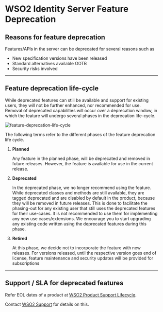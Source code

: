 # WSO2 Identity Server Feature Deprecation

## Reasons for feature deprecation

Features/APIs in the server can be deprecated for several reasons such as

*   New specification versions have been released
*   Standard alternatives available OOTB
*   Security risks involved

---

## Feature deprecation life-cycle

While deprecated features can still be available and support for existing users, they will not be further enhanced, nor recommended for use. Removal of deprecated capabilities will occur over a deprecation window, in which the feature will undergo several phases in the deprecation life-cycle. 

![feature-deprecation-life-cycle]({{base_path}}/assets/img/deploy/migrate/feature-deprecation-life-cycle.png)

The following terms refer to the different phases of the feature deprecation life cycle.

1. **Planned**

    Any feature in the planned phase, will be deprecated and removed in future releases. However, the feature is available for use in the current release.

2. **Deprecated**

    In the deprecated phase, we no longer recommend using the feature. While deprecated classes and methods are still available, they are tagged deprecated and are disabled by default in the product, because they will be removed in future releases. This is done to facilitate the phasing-out for any existing user that still uses the deprecated features for their use-cases. It is not recommended to use them for implementing any new use cases/extensions. We encourage you to start upgrading any existing code written using the deprecated features during this phase.

3. **Retired**

    At this phase, we decide not to incorporate the feature with new releases. For versions released, until the respective version goes end of license, feature maintenance and security updates will be provided for subscriptions
<!--

## Feature deprecation matrix

Feature deprecation matrix keeps track of the WSO2 Identity Server Feature Deprecation timelines with their respective EOL versions in accordance with the IAM feature maintenance policy. Users are advised to review if they make use of the feature in their current deployment, and make plans to change their implementation. Refer the matrix to identify the target timelines of feature removal from the product and EOL for maintenance, in order to plan your environment and projects accordingly.

The matrix includes the product release versions that each feature will be deprecated or retired from. **FUTURE** tag is used to indicate deprecation/retired timelines which are not yet finalized and **FUTURE** on Deprecated In column indicate that the feature is in **Planned** phase, and the deprecated timeline is not yet finalized.

<table>
  <tr>
   <td><strong>Feature / API</strong>
   </td>
   <td><strong>Description</strong>
   </td>
   <td><strong>Deprecated In</strong>
   </td>
   <td><strong>Retired In</strong>
   </td>
  </tr>
  <tr>
   <td>OpenID Connect Dynamic Client Registration
   </td>
   <td>This is the old implementation of OIDC DCR endpoint (/identity/connector/dcr)
<p>
The deprecated DCR endpoint is currently disabled in the product and can be enabled by adding the following config to `deployment.toml`. It will be removed in the near future.

    ```toml
    [[legacy_feature]]
    id = "identity/connect/dcr"
    enable = true
    ```
<p>
Our recommendation is to migrate to identity/oauth2/dcr/v1.1
   </td>
   <td>5.11.0
   </td>
   <td>FUTURE
   </td>
  </tr>
  <tr>
   <td>OAuth 1.0
   </td>
   <td>
   OAuth 1.0 implementation has been deprecated in the product as the new version of the spec (2.0) is already supported and widely-used.
<p>
This feature is currently disabled in the product and can be enabled by adding the following config to `deployment.toml`. However, it will be removed in the near future.

    ```toml
    [[legacy_feature]]
    id = "identity/connect/dcr"
    enable = true
    ```
<p>
Our recommendation is to migrate to OAuth 2.0
   </td>
   <td>5.11.0
   </td>
   <td>FUTURE
   </td>
  </tr>
  <tr>
   <td>SCIM 1.1
   </td>
   <td>New version of the spec (2.0) is already supported and widely-used
   </td>
   <td>FUTURE
   </td>
   <td>FUTURE
   </td>
  </tr>
  <tr>
   <td>Yahoo Connector
   </td>
   <td>Obsolete connector
   </td>
   <td>5.12.0
   </td>
   <td>FUTURE
   </td>
  </tr>
</table>
-->

---

## Support / SLA for deprecated features

Refer EOL dates of a product at [WSO2 Product Support Lifecycle](https://wso2.com/products/support-matrix/).

Contact [WSO2 Support](https://support.wso2.com/jira/secure/Dashboard.jspa) for details on this.